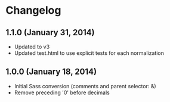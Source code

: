 # Changelog

## 1.1.0 (January 31, 2014)

* Updated to v3
* Updated test.html to use explicit tests for each normalization

## 1.0.0 (January 18, 2014)

* Initial Sass conversion (comments and parent selector: &)
* Remove preceding '0' before decimals
